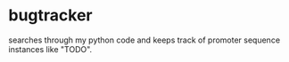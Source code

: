 # bugtracker
searches through my python code and keeps track of promoter sequence instances like "TODO".
